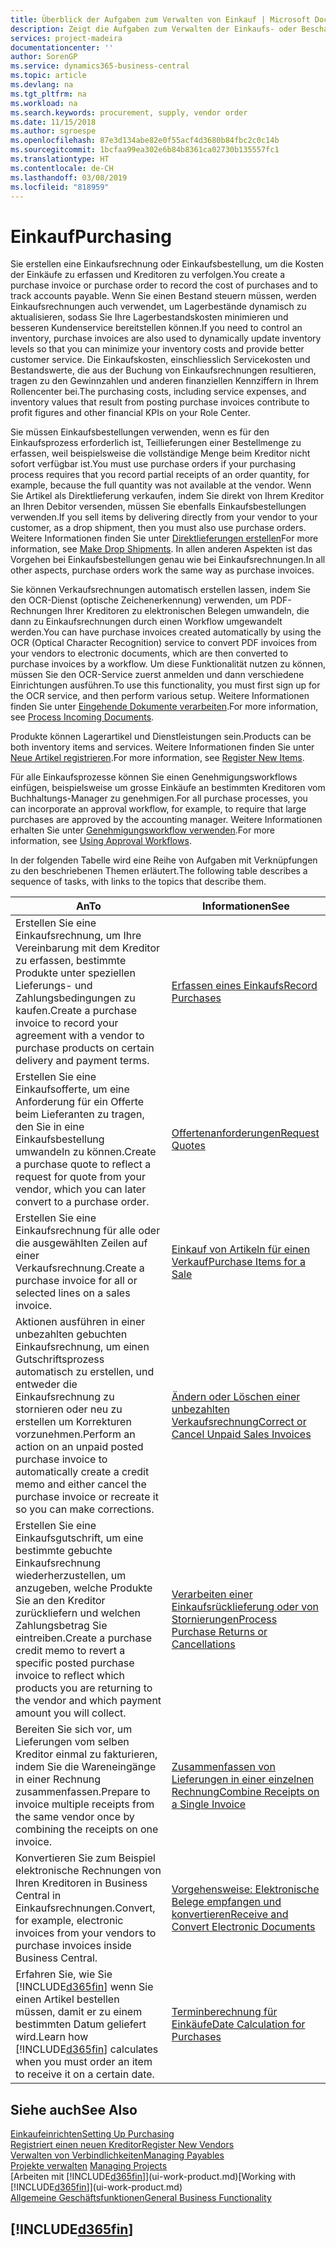 ```yaml
---
title: Überblick der Aufgaben zum Verwalten von Einkauf | Microsoft Docs
description: Zeigt die Aufgaben zum Verwalten der Einkaufs- oder Beschaffungsvorgänge, einschließlich das Vorgehen bei Einkaufsrechnungen und Bestellungen.
services: project-madeira
documentationcenter: ''
author: SorenGP
ms.service: dynamics365-business-central
ms.topic: article
ms.devlang: na
ms.tgt_pltfrm: na
ms.workload: na
ms.search.keywords: procurement, supply, vendor order
ms.date: 11/15/2018
ms.author: sgroespe
ms.openlocfilehash: 87e3d134abe82e0f55acf4d3680b84fbc2c0c14b
ms.sourcegitcommit: 1bcfaa99ea302e6b84b8361ca02730b135557fc1
ms.translationtype: HT
ms.contentlocale: de-CH
ms.lasthandoff: 03/08/2019
ms.locfileid: "818959"
---
```

# <a name="purchasing"></a><span data-ttu-id="1832f-103">Einkauf</span><span class="sxs-lookup"><span data-stu-id="1832f-103">Purchasing</span></span>
<span data-ttu-id="1832f-104">Sie erstellen eine Einkaufsrechnung oder Einkaufsbestellung, um die Kosten der Einkäufe zu erfassen und Kreditoren zu verfolgen.</span><span class="sxs-lookup"><span data-stu-id="1832f-104">You create a purchase invoice or purchase order to record the cost of purchases and to track accounts payable.</span></span> <span data-ttu-id="1832f-105">Wenn Sie einen Bestand steuern müssen, werden Einkaufsrechnungen auch verwendet, um Lagerbestände dynamisch zu aktualisieren, sodass Sie Ihre Lagerbestandskosten minimieren und besseren Kundenservice bereitstellen können.</span><span class="sxs-lookup"><span data-stu-id="1832f-105">If you need to control an inventory, purchase invoices are also used to dynamically update inventory levels so that you can minimize your inventory costs and provide better customer service.</span></span> <span data-ttu-id="1832f-106">Die Einkaufskosten, einschliesslich Servicekosten und Bestandswerte, die aus der Buchung von Einkaufsrechnungen resultieren, tragen zu den Gewinnzahlen und anderen finanziellen Kennziffern in Ihrem Rollencenter bei.</span><span class="sxs-lookup"><span data-stu-id="1832f-106">The purchasing costs, including service expenses, and inventory values that result from posting purchase invoices contribute to profit figures and other financial KPIs on your Role Center.</span></span>

<span data-ttu-id="1832f-107">Sie müssen Einkaufsbestellungen verwenden, wenn es für den Einkaufsprozess erforderlich ist, Teillieferungen einer Bestellmenge zu erfassen, weil beispielsweise die vollständige Menge beim Kreditor nicht sofort verfügbar ist.</span><span class="sxs-lookup"><span data-stu-id="1832f-107">You must use purchase orders if your purchasing process requires that you record partial receipts of an order quantity, for example, because the full quantity was not available at the vendor.</span></span> <span data-ttu-id="1832f-108">Wenn Sie Artikel als Direktlieferung verkaufen, indem Sie direkt von Ihrem Kreditor an Ihren Debitor versenden, müssen Sie ebenfalls Einkaufsbestellungen verwenden.</span><span class="sxs-lookup"><span data-stu-id="1832f-108">If you sell items by delivering directly from your vendor to your customer, as a drop shipment, then you must also use purchase orders.</span></span> <span data-ttu-id="1832f-109">Weitere Informationen finden Sie unter [Direktlieferungen erstellen](sales-how-drop-shipment.md)</span><span class="sxs-lookup"><span data-stu-id="1832f-109">For more information, see [Make Drop Shipments](sales-how-drop-shipment.md).</span></span> <span data-ttu-id="1832f-110">In allen anderen Aspekten ist das Vorgehen bei Einkaufsbestellungen genau wie bei Einkaufsrechnungen.</span><span class="sxs-lookup"><span data-stu-id="1832f-110">In all other aspects, purchase orders work the same way as purchase invoices.</span></span>

<span data-ttu-id="1832f-111">Sie können Verkaufsrechnungen automatisch erstellen lassen, indem Sie den OCR-Dienst (optische Zeichenerkennung) verwenden, um PDF-Rechnungen Ihrer Kreditoren zu elektronischen Belegen umwandeln, die dann zu Einkaufsrechnungen durch einen Workflow umgewandelt werden.</span><span class="sxs-lookup"><span data-stu-id="1832f-111">You can have purchase invoices created automatically by using the OCR (Optical Character Recognition) service to convert PDF invoices from your vendors to electronic documents, which are then converted to purchase invoices by a workflow.</span></span> <span data-ttu-id="1832f-112">Um diese Funktionalität nutzen zu können, müssen Sie den OCR-Service zuerst anmelden und dann verschiedene Einrichtungen ausführen.</span><span class="sxs-lookup"><span data-stu-id="1832f-112">To use this functionality, you must first sign up for the OCR service, and then perform various setup.</span></span> <span data-ttu-id="1832f-113">Weitere Informationen finden Sie unter [Eingehende Dokumente verarbeiten](across-process-income-documents.md).</span><span class="sxs-lookup"><span data-stu-id="1832f-113">For more information, see [Process Incoming Documents](across-process-income-documents.md).</span></span>      

<span data-ttu-id="1832f-114">Produkte können Lagerartikel und Dienstleistungen sein.</span><span class="sxs-lookup"><span data-stu-id="1832f-114">Products can be both inventory items and services.</span></span> <span data-ttu-id="1832f-115">Weitere Informationen finden Sie unter [Neue Artikel registrieren](inventory-how-register-new-items.md).</span><span class="sxs-lookup"><span data-stu-id="1832f-115">For more information, see [Register New Items](inventory-how-register-new-items.md).</span></span>

<span data-ttu-id="1832f-116">Für alle Einkaufsprozesse können Sie einen Genehmigungsworkflows einfügen, beispielsweise um grosse Einkäufe an bestimmten Kreditoren vom Buchhaltungs-Manager zu genehmigen.</span><span class="sxs-lookup"><span data-stu-id="1832f-116">For all purchase processes, you can incorporate an approval workflow, for example, to require that large purchases are approved by the accounting manager.</span></span> <span data-ttu-id="1832f-117">Weitere Informationen erhalten Sie unter [Genehmigungsworkflow verwenden](across-how-use-approval-workflows.md).</span><span class="sxs-lookup"><span data-stu-id="1832f-117">For more information, see [Using Approval Workflows](across-how-use-approval-workflows.md).</span></span>

<span data-ttu-id="1832f-118">In der folgenden Tabelle wird eine Reihe von Aufgaben mit Verknüpfungen zu den beschriebenen Themen erläutert.</span><span class="sxs-lookup"><span data-stu-id="1832f-118">The following table describes a sequence of tasks, with links to the topics that describe them.</span></span>

| <span data-ttu-id="1832f-119">An</span><span class="sxs-lookup"><span data-stu-id="1832f-119">To</span></span> | <span data-ttu-id="1832f-120">Informationen</span><span class="sxs-lookup"><span data-stu-id="1832f-120">See</span></span> |
| --- | --- |
| <span data-ttu-id="1832f-121">Erstellen Sie eine Einkaufsrechnung, um Ihre Vereinbarung mit dem Kreditor zu erfassen, bestimmte Produkte unter speziellen Lieferungs- und Zahlungsbedingungen zu kaufen.</span><span class="sxs-lookup"><span data-stu-id="1832f-121">Create a purchase invoice to record your agreement with a vendor to purchase products on certain delivery and payment terms.</span></span> |[<span data-ttu-id="1832f-122">Erfassen eines Einkaufs</span><span class="sxs-lookup"><span data-stu-id="1832f-122">Record Purchases</span></span>](purchasing-how-record-purchases.md) |
|<span data-ttu-id="1832f-123">Erstellen Sie eine Einkaufsofferte, um eine Anforderung für ein Offerte beim Lieferanten zu tragen, den Sie in eine Einkaufsbestellung umwandeln zu können.</span><span class="sxs-lookup"><span data-stu-id="1832f-123">Create a purchase quote to reflect a request for quote from your vendor, which you can later convert to a purchase order.</span></span>|[<span data-ttu-id="1832f-124">Offertenanforderungen</span><span class="sxs-lookup"><span data-stu-id="1832f-124">Request Quotes</span></span>](purchasing-how-request-quotes.md)|
| <span data-ttu-id="1832f-125">Erstellen Sie eine Einkaufsrechnung für alle oder die ausgewählten Zeilen auf einer Verkaufsrechnung.</span><span class="sxs-lookup"><span data-stu-id="1832f-125">Create a purchase invoice for all or selected lines on a sales invoice.</span></span> |[<span data-ttu-id="1832f-126">Einkauf von Artikeln für einen Verkauf</span><span class="sxs-lookup"><span data-stu-id="1832f-126">Purchase Items for a Sale</span></span>](purchasing-how-purchase-products-sale.md) |
| <span data-ttu-id="1832f-127">Aktionen ausführen in einer unbezahlten gebuchten Einkaufsrechnung, um einen Gutschriftsprozess automatisch zu erstellen, und entweder die Einkaufsrechnung zu stornieren oder neu zu erstellen um Korrekturen vorzunehmen.</span><span class="sxs-lookup"><span data-stu-id="1832f-127">Perform an action on an unpaid posted purchase invoice to automatically create a credit memo and either cancel the purchase invoice or recreate it so you can make corrections.</span></span> |[<span data-ttu-id="1832f-128">Ändern oder Löschen einer unbezahlten Verkaufsrechnung</span><span class="sxs-lookup"><span data-stu-id="1832f-128">Correct or Cancel Unpaid Sales Invoices</span></span>](purchasing-how-correct-cancel-unpaid-purchase-invoices.md) |
| <span data-ttu-id="1832f-129">Erstellen Sie eine Einkaufsgutschrift, um eine bestimmte gebuchte Einkaufsrechnung wiederherzustellen, um anzugeben, welche Produkte Sie an den Kreditor zurückliefern und welchen Zahlungsbetrag Sie eintreiben.</span><span class="sxs-lookup"><span data-stu-id="1832f-129">Create a purchase credit memo to revert a specific posted purchase invoice to reflect which products you are returning to the vendor and which payment amount you will collect.</span></span> |[<span data-ttu-id="1832f-130">Verarbeiten einer Einkaufsrücklieferung oder von Stornierungen</span><span class="sxs-lookup"><span data-stu-id="1832f-130">Process Purchase Returns or Cancellations</span></span>](purchasing-how-register-new-vendors.md) |
|<span data-ttu-id="1832f-131">Bereiten Sie sich vor, um Lieferungen vom selben Kreditor einmal zu fakturieren, indem Sie die Wareneingänge in einer Rechnung zusammenfassen.</span><span class="sxs-lookup"><span data-stu-id="1832f-131">Prepare to invoice multiple receipts from the same vendor once by combining the receipts on one invoice.</span></span>|[<span data-ttu-id="1832f-132">Zusammenfassen von Lieferungen in einer einzelnen Rechnung</span><span class="sxs-lookup"><span data-stu-id="1832f-132">Combine Receipts on a Single Invoice</span></span>](purchasing-how-to-combine-receipts.md)|
|<span data-ttu-id="1832f-133">Konvertieren Sie zum Beispiel elektronische Rechnungen von Ihren Kreditoren in Business Central in Einkaufsrechnungen.</span><span class="sxs-lookup"><span data-stu-id="1832f-133">Convert, for example, electronic invoices from your vendors to purchase invoices inside Business Central.</span></span>|[<span data-ttu-id="1832f-134">Vorgehensweise: Elektronische Belege empfangen und konvertieren</span><span class="sxs-lookup"><span data-stu-id="1832f-134">Receive and Convert Electronic Documents</span></span>](purchasing-how-to-receive-and-convert-electronic-documents.md)|
| <span data-ttu-id="1832f-135">Erfahren Sie, wie Sie [!INCLUDE[d365fin](includes/d365fin_md.md)] wenn Sie einen Artikel bestellen müssen, damit er zu einem bestimmten Datum geliefert wird.</span><span class="sxs-lookup"><span data-stu-id="1832f-135">Learn how [!INCLUDE[d365fin](includes/d365fin_md.md)] calculates when you must order an item to receive it on a certain date.</span></span>|[<span data-ttu-id="1832f-136">Terminberechnung für Einkäufe</span><span class="sxs-lookup"><span data-stu-id="1832f-136">Date Calculation for Purchases</span></span>](purchasing-date-calculation-for-purchases.md)|

## <a name="see-also"></a><span data-ttu-id="1832f-137">Siehe auch</span><span class="sxs-lookup"><span data-stu-id="1832f-137">See Also</span></span>
[<span data-ttu-id="1832f-138">Einkaufeinrichten</span><span class="sxs-lookup"><span data-stu-id="1832f-138">Setting Up Purchasing</span></span>](purchasing-setup-purchasing.md)  
[<span data-ttu-id="1832f-139">Registriert einen neuen Kreditor</span><span class="sxs-lookup"><span data-stu-id="1832f-139">Register New Vendors</span></span>](purchasing-how-register-new-vendors.md)  
[<span data-ttu-id="1832f-140">Verwalten von Verbindlichkeiten</span><span class="sxs-lookup"><span data-stu-id="1832f-140">Managing Payables</span></span>](payables-manage-payables.md)  
<span data-ttu-id="1832f-141">[Projekte verwalten](projects-manage-projects.md)  </span><span class="sxs-lookup"><span data-stu-id="1832f-141">[Managing Projects](projects-manage-projects.md)  </span></span>  
<span data-ttu-id="1832f-142">[Arbeiten mit [!INCLUDE[d365fin](includes/d365fin_md.md)]](ui-work-product.md)</span><span class="sxs-lookup"><span data-stu-id="1832f-142">[Working with [!INCLUDE[d365fin](includes/d365fin_md.md)]](ui-work-product.md)</span></span>  
[<span data-ttu-id="1832f-143">Allgemeine Geschäftsfunktionen</span><span class="sxs-lookup"><span data-stu-id="1832f-143">General Business Functionality</span></span>](ui-across-business-areas.md)

## [!INCLUDE[d365fin](includes/free_trial_md.md)]  
